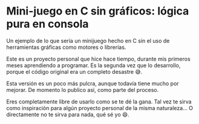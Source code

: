 # Mini-juego en C sin gráficos: lógica pura en consola
 Un ejemplo de lo que sería un minijuego hecho en C sin el uso de herramientas gráficas como motores o librerías.

Este es un proyecto personal que hice hace tiempo, durante mis primeros meses aprendiendo a programar. Es la segunda vez que lo desarrollo, 
porque el código original era un completo desastre 😅. 
 
 Esta versión es un poco más pulcra, aunque todavía tiene mucho por mejorar. De momento lo publico así, como parte del proceso.

 Eres completamente libre de usarlo como se te dé la gana. Tal vez te sirva como inspiración para algún proyecto personal de la misma naturaleza... 
O directamente no te sirva para nada, qué sé yo 😄.
